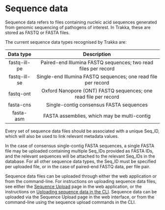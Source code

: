 
# Sequence data

Sequence data refers to files containing nucleic acid sequences generated from genomic sequencing of 
pathogens of interest. In Trakka, these are stored as FASTQ or FASTA files.

The current sequence data types recognised by Trakka are:

| Data type | Description |
|:---:|:---:|
| fastq-ill-pe | Paired-end Illumina FASTQ sequences; two read files per record |
| fastq-ill-se | Single-end Illumina FASTQ sequences; one read file per record |
| fastq-ont | Oxford Nanopore (ONT) FASTQ sequences; one read file per record |
| fasta-cns | Single-contig consensus FASTA sequences |
| fasta-asm | FASTA assemblies, which may be multi-contig |

Every set of sequence data files should be associated with a unique Seq_ID, which will also be used to link relevant metadata values.

In the case of consensus single-contig FASTA sequences, a single FASTA file may be uploaded containing multiple
Seq_IDs provided as FASTA IDs, and the relevant sequences will be attached to the relevant Seq_IDs in the database. 
For all other sequence data types, the Seq_ID must be specified per uploaded file, or in the case of paired-end FASTQ data, per file pair.

Sequence data files can be uploaded through either the web application or from the command-line. 
For instructions on uploading sequence data files, see either the [Sequence Upload](../Uploads/sequence-uploads.md)
page in the web application, or the instructions on [Uploading sequence data in the CLI](../CLI/CLI-sequence-upload.md).
Sequence data can be uploaded via the Sequence Upload page in the web interface, or from the command-line 
using the sequence upload commands in the CLI.